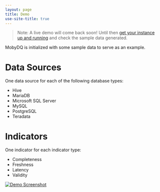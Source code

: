 ```yaml
---
layout: page
title: Demo
use-site-title: true
---
```


> Note: A live demo will come back soon! Until then [get your instance up and running](/mobydq/pages/gettingstarted) and check the sample data generated.

MobyDQ is initialized with some sample data to serve as an example.

# Data Sources

One data source for each of the following database types:

-   Hive
-   MariaDB
-   Microsoft SQL Server
-   MySQL
-   PostgreSQL
-   Teradata

# Indicators

One indicator for each indicator type:

-   Completeness
-   Freshness
-   Latency
-   Validity

[![Demo Screenshot](https://ubisoftinc.github.io/mobydq/img/demo_screenshot.png)](https://ubisoftinc.github.io/mobydq/img/demo_screenshot.png)
